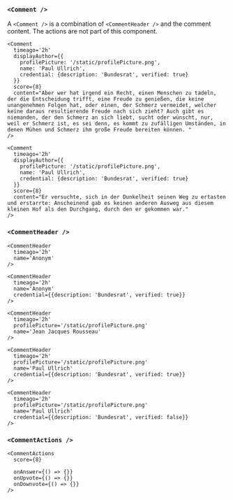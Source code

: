 ### `<Comment />`

A `<Comment />` is a combination of `<CommentHeader />` and the comment content. The actions are not part of this component.

```react|noSource,span-4
<Comment
  timeago='2h'
  displayAuthor={{
    profilePicture: '/static/profilePicture.png',
    name: 'Paul Ullrich',
    credential: {description: 'Bundesrat', verified: true}
  }}
  score={8}
  content="Aber wer hat irgend ein Recht, einen Menschen zu tadeln, der die Entscheidung trifft, eine Freude zu genießen, die keine unangenehmen Folgen hat, oder einen, der Schmerz vermeidet, welcher keine daraus resultierende Freude nach sich zieht? Auch gibt es niemanden, der den Schmerz an sich liebt, sucht oder wünscht, nur, weil er Schmerz ist, es sei denn, es kommt zu zufälligen Umständen, in denen Mühen und Schmerz ihm große Freude bereiten können. "
/>
```
```react|noSource,span-2
<Comment
  timeago='2h'
  displayAuthor={{
    profilePicture: '/static/profilePicture.png',
    name: 'Paul Ullrich',
    credential: {description: 'Bundesrat', verified: true}
  }}
  score={8}
  content="Er versuchte, sich in der Dunkelheit seinen Weg zu ertasten und erstarrte: Anscheinend gab es keinen anderen Ausweg aus diesem kleinen Hof als den Durchgang, durch den er gekommen war."
/>
```

### `<CommentHeader />`

```react|noSource,span-2
<CommentHeader
  timeago='2h'
  name='Anonym'
/>
```

```react|noSource,span-2
<CommentHeader
  timeago='2h'
  name='Anonym'
  credential={{description: 'Bundesrat', verified: true}}
/>
```

```react|noSource,span-2
<CommentHeader
  timeago='2h'
  profilePicture='/static/profilePicture.png'
  name='Jean Jacques Rousseau'
/>
```

```react|noSource,span-2
<CommentHeader
  timeago='2h'
  profilePicture='/static/profilePicture.png'
  name='Paul Ullrich'
  credential={{description: 'Bundesrat', verified: true}}
/>
```

```react|noSource,span-2
<CommentHeader
  timeago='2h'
  profilePicture='/static/profilePicture.png'
  name='Paul Ullrich'
  credential={{description: 'Bundesrat', verified: false}}
/>
```

### `<CommentActions />`

```react|noSource
<CommentActions
  score={8}

  onAnswer={() => {}}
  onUpvote={() => {}}
  onDownvote={() => {}}
/>
```
